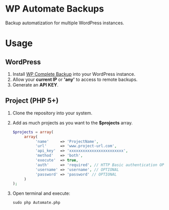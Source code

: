 WP Automate Backups
===================

Backup automatization for multiple WordPress instances.

Usage
=====

WordPress
---------

1. Install [WP Complete Backup](http://wordpress.org/plugins/wp-complete-backup/) into your WordPress instance.
2. Allow your **current IP** or **'any'** to access to remote backups.
3. Generate an **API KEY**.

Project (PHP 5+)
----------------

1. Clone the repository into your system.
2. Add as much projects as you want to the **$projects** array.
     
     ```PHP
     $projects = array(
          array(
               'name'     => 'ProjectName',
               'url'      => 'www.project-url.com',
               'api_key'  => 'xxxxxxxxxxxxxxxxxxxxxxxx',
               'method'   => 'both',
               'execute'  => true,
               'auth'     => 'required', // HTTP Basic authentication OPTIONAL
               'username' => 'username', // OPTIONAL
               'password' => 'password' // OPTIONAL
          )
     );
     ```

3. Open terminal and execute: 

     ```sudo php Automate.php```
